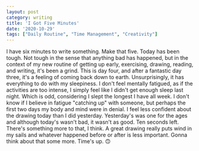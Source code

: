 ```yaml
---
layout: post
category: writing
title: 'I Got Five Minutes'
date: '2020-10-29'
tags: ["Daily Routine", "Time Management", "Creativity"]
---
```


I have six minutes to write something. Make that five. Today has been tough. Not tough in the sense that anything bad has happened, but in the context of my new routine of getting up early, exercising, drawing, reading, and writing, it's been a grind. This is day four, and after a fantastic day three, it's a feeling of coming back down to earth. Unsurprisingly, it has everything to do with my sleepiness. I don't feel mentally fatigued, as if the activities are too intense, I simply feel like I didn't get enough sleep last night. Which is odd, considering I slept the longest I have all week. I don't know if I believe in fatigue "catching up" with someone, but perhaps the first two days my body and mind were in denial. I feel less confident about the drawing today than I did yesterday. Yesterday's was one for the ages and although today's wasn't bad, it wasn't as good. Ten seconds left. There's something more to that, I think. A great drawing really puts wind in my sails and whatever happened before or after is less important. Gonna think about that some more. Time's up. 🙃
